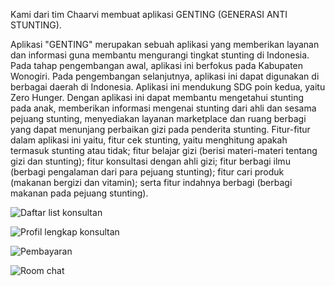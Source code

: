 Kami dari tim Chaarvi membuat aplikasi GENTING (GENERASI ANTI STUNTING). 

Aplikasi "GENTING" merupakan sebuah aplikasi yang memberikan layanan dan informasi guna membantu mengurangi tingkat stunting di Indonesia. Pada tahap pengembangan awal, aplikasi ini berfokus pada Kabupaten Wonogiri. Pada pengembangan selanjutnya, aplikasi ini dapat digunakan di berbagai daerah di Indonesia. Aplikasi ini mendukung SDG poin kedua, yaitu Zero Hunger. Dengan aplikasi ini dapat membantu mengetahui stunting pada anak, memberikan informasi mengenai stunting dari ahli dan sesama pejuang stunting, menyediakan layanan marketplace dan ruang berbagi yang dapat menunjang perbaikan gizi pada penderita stunting. Fitur-fitur dalam aplikasi ini yaitu, fitur cek stunting, yaitu menghitung apakah termasuk stunting atau tidak; fitur belajar gizi (berisi materi-materi tentang gizi dan stunting);  fitur konsultasi dengan ahli gizi; fitur berbagi ilmu (berbagi pengalaman dari para pejuang stunting); fitur cari produk (makanan bergizi dan vitamin); serta fitur indahnya berbagi (berbagi makanan pada pejuang stunting).



![Daftar list konsultan](https://github.com/sunniyyahsalma/GentingApp/assets/127868500/eff2b8d9-f802-4fae-beca-04d24b7ccf36)

![Profil lengkap konsultan](https://github.com/sunniyyahsalma/GentingApp/assets/127868500/fb5e4cbd-7479-4f68-b647-6d53be8cd681)

![Pembayaran](https://github.com/sunniyyahsalma/GentingApp/assets/127868500/ed558aee-4e51-4db2-a32c-d519645209ff)

![Room chat](https://github.com/sunniyyahsalma/GentingApp/assets/127868500/64d77edf-7516-4897-a240-5e3f6e26f12c)


